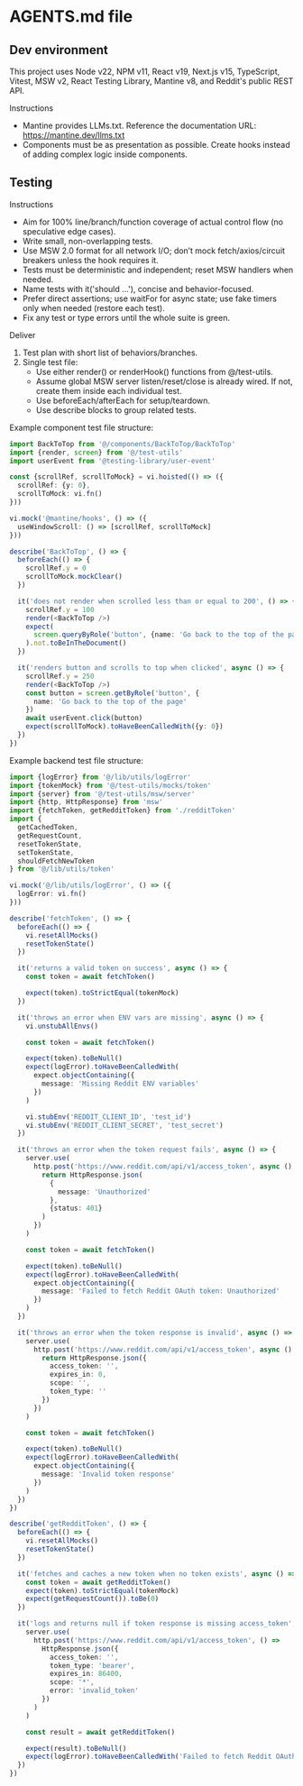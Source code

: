 # AGENTS.md file

## Dev environment

This project uses Node v22, NPM v11, React v19, Next.js v15, TypeScript, Vitest, MSW v2, React Testing Library, Mantine v8, and Reddit's public REST API.

Instructions

- Mantine provides LLMs.txt. Reference the documentation URL: <https://mantine.dev/llms.txt>
- Components must be as presentation as possible. Create hooks instead of adding complex logic inside components.

## Testing

Instructions

- Aim for 100% line/branch/function coverage of actual control flow (no speculative edge cases).
- Write small, non-overlapping tests.
- Use MSW 2.0 format for all network I/O; don’t mock fetch/axios/circuit breakers unless the hook requires it.
- Tests must be deterministic and independent; reset MSW handlers when needed.
- Name tests with it('should …'), concise and behavior-focused.
- Prefer direct assertions; use waitFor for async state; use fake timers only when needed (restore each test).
- Fix any test or type errors until the whole suite is green.

Deliver

1. Test plan with short list of behaviors/branches.
2. Single test file:
   - Use either render() or renderHook() functions from @/test-utils.
   - Assume global MSW server listen/reset/close is already wired. If not, create them inside each individual test.
   - Use beforeEach/afterEach for setup/teardown.
   - Use describe blocks to group related tests.

Example component test file structure:

```typescript
import BackToTop from '@/components/BackToTop/BackToTop'
import {render, screen} from '@/test-utils'
import userEvent from '@testing-library/user-event'

const {scrollRef, scrollToMock} = vi.hoisted(() => ({
  scrollRef: {y: 0},
  scrollToMock: vi.fn()
}))

vi.mock('@mantine/hooks', () => ({
  useWindowScroll: () => [scrollRef, scrollToMock]
}))

describe('BackToTop', () => {
  beforeEach(() => {
    scrollRef.y = 0
    scrollToMock.mockClear()
  })

  it('does not render when scrolled less than or equal to 200', () => {
    scrollRef.y = 100
    render(<BackToTop />)
    expect(
      screen.queryByRole('button', {name: 'Go back to the top of the page'})
    ).not.toBeInTheDocument()
  })

  it('renders button and scrolls to top when clicked', async () => {
    scrollRef.y = 250
    render(<BackToTop />)
    const button = screen.getByRole('button', {
      name: 'Go back to the top of the page'
    })
    await userEvent.click(button)
    expect(scrollToMock).toHaveBeenCalledWith({y: 0})
  })
})
```

Example backend test file structure:

```typescript
import {logError} from '@/lib/utils/logError'
import {tokenMock} from '@/test-utils/mocks/token'
import {server} from '@/test-utils/msw/server'
import {http, HttpResponse} from 'msw'
import {fetchToken, getRedditToken} from './redditToken'
import {
  getCachedToken,
  getRequestCount,
  resetTokenState,
  setTokenState,
  shouldFetchNewToken
} from '@/lib/utils/token'

vi.mock('@/lib/utils/logError', () => ({
  logError: vi.fn()
}))

describe('fetchToken', () => {
  beforeEach(() => {
    vi.resetAllMocks()
    resetTokenState()
  })

  it('returns a valid token on success', async () => {
    const token = await fetchToken()

    expect(token).toStrictEqual(tokenMock)
  })

  it('throws an error when ENV vars are missing', async () => {
    vi.unstubAllEnvs()

    const token = await fetchToken()

    expect(token).toBeNull()
    expect(logError).toHaveBeenCalledWith(
      expect.objectContaining({
        message: 'Missing Reddit ENV variables'
      })
    )

    vi.stubEnv('REDDIT_CLIENT_ID', 'test_id')
    vi.stubEnv('REDDIT_CLIENT_SECRET', 'test_secret')
  })

  it('throws an error when the token request fails', async () => {
    server.use(
      http.post('https://www.reddit.com/api/v1/access_token', async () => {
        return HttpResponse.json(
          {
            message: 'Unauthorized'
          },
          {status: 401}
        )
      })
    )

    const token = await fetchToken()

    expect(token).toBeNull()
    expect(logError).toHaveBeenCalledWith(
      expect.objectContaining({
        message: 'Failed to fetch Reddit OAuth token: Unauthorized'
      })
    )
  })

  it('throws an error when the token response is invalid', async () => {
    server.use(
      http.post('https://www.reddit.com/api/v1/access_token', async () => {
        return HttpResponse.json({
          access_token: '',
          expires_in: 0,
          scope: '',
          token_type: ''
        })
      })
    )

    const token = await fetchToken()

    expect(token).toBeNull()
    expect(logError).toHaveBeenCalledWith(
      expect.objectContaining({
        message: 'Invalid token response'
      })
    )
  })
})

describe('getRedditToken', () => {
  beforeEach(() => {
    vi.resetAllMocks()
    resetTokenState()
  })

  it('fetches and caches a new token when no token exists', async () => {
    const token = await getRedditToken()
    expect(token).toStrictEqual(tokenMock)
    expect(getRequestCount()).toBe(0)
  })

  it('logs and returns null if token response is missing access_token', async () => {
    server.use(
      http.post('https://www.reddit.com/api/v1/access_token', () =>
        HttpResponse.json({
          access_token: '',
          token_type: 'bearer',
          expires_in: 86400,
          scope: '*',
          error: 'invalid_token'
        })
      )
    )

    const result = await getRedditToken()

    expect(result).toBeNull()
    expect(logError).toHaveBeenCalledWith('Failed to fetch Reddit OAuth token')
  })
})
```
